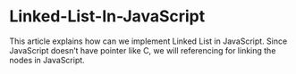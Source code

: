 # Linked-List-In-JavaScript
This article explains how can we implement Linked List in JavaScript. Since JavaScript doesn’t have pointer like C, we will referencing for linking the nodes in JavaScript.

